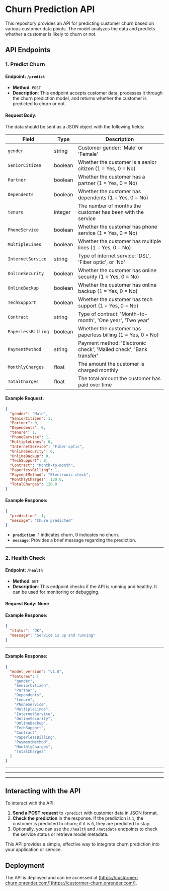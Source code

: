 
# Churn Prediction API

This repository provides an API for predicting customer churn based on various customer data points. The model analyzes the data and predicts whether a customer is likely to churn or not.

## API Endpoints

### 1. **Predict Churn**

#### Endpoint: `/predict`
- **Method**: `POST`
- **Description**: This endpoint accepts customer data, processes it through the churn prediction model, and returns whether the customer is predicted to churn or not.

#### Request Body:
The data should be sent as a JSON object with the following fields:

| Field              | Type     | Description                                        |
|--------------------|----------|----------------------------------------------------|
| `gender`           | string   | Customer gender: 'Male' or 'Female'                |
| `SeniorCitizen`    | boolean  | Whether the customer is a senior citizen (1 = Yes, 0 = No) |
| `Partner`          | boolean  | Whether the customer has a partner (1 = Yes, 0 = No) |
| `Dependents`       | boolean  | Whether the customer has dependents (1 = Yes, 0 = No) |
| `tenure`           | integer  | The number of months the customer has been with the service |
| `PhoneService`     | boolean  | Whether the customer has phone service (1 = Yes, 0 = No) |
| `MultipleLines`    | boolean  | Whether the customer has multiple lines (1 = Yes, 0 = No) |
| `InternetService`  | string   | Type of internet service: 'DSL', 'Fiber optic', or 'No' |
| `OnlineSecurity`   | boolean  | Whether the customer has online security (1 = Yes, 0 = No) |
| `OnlineBackup`     | boolean  | Whether the customer has online backup (1 = Yes, 0 = No) |
| `TechSupport`      | boolean  | Whether the customer has tech support (1 = Yes, 0 = No) |
| `Contract`         | string   | Type of contract: 'Month-to-month', 'One year', 'Two year' |
| `PaperlessBilling` | boolean  | Whether the customer has paperless billing (1 = Yes, 0 = No) |
| `PaymentMethod`    | string   | Payment method: 'Electronic check', 'Mailed check', 'Bank transfer' |
| `MonthlyCharges`   | float    | The amount the customer is charged monthly |
| `TotalCharges`     | float    | The total amount the customer has paid over time |

#### Example Request:
```json
{
  "gender": "Male",
  "SeniorCitizen": 1,
  "Partner": 0,
  "Dependents": 0,
  "tenure": 1,
  "PhoneService": 1,
  "MultipleLines": 0,
  "InternetService": "Fiber optic",
  "OnlineSecurity": 0,
  "OnlineBackup": 0,
  "TechSupport": 0,
  "Contract": "Month-to-month",
  "PaperlessBilling": 1,
  "PaymentMethod": "Electronic check",
  "MonthlyCharges": 120.0,
  "TotalCharges": 120.0
}
```

#### Example Response:
```json
{
  "prediction": 1,
  "message": "Churn predicted"
}
```
- **`prediction`**: 1 indicates churn, 0 indicates no churn.
- **`message`**: Provides a brief message regarding the prediction.

---

### 2. **Health Check**

#### Endpoint: `/health`
- **Method**: `GET`
- **Description**: This endpoint checks if the API is running and healthy. It can be used for monitoring or debugging.

#### Request Body: None

#### Example Response:
```json
{
  "status": "OK",
  "message": "Service is up and running"
}
```

---




#### Example Response:
```json
{
  "model_version": "v1.0",
  "features": [
    "gender",
    "SeniorCitizen",
    "Partner",
    "Dependents",
    "tenure",
    "PhoneService",
    "MultipleLines",
    "InternetService",
    "OnlineSecurity",
    "OnlineBackup",
    "TechSupport",
    "Contract",
    "PaperlessBilling",
    "PaymentMethod",
    "MonthlyCharges",
    "TotalCharges"
  ]
}
```

---


---



---

## Interacting with the API

To interact with the API:

1. **Send a POST request** to `/predict` with customer data in JSON format.
2. **Check the prediction** in the response. If the prediction is `1`, the customer is predicted to churn; if it is `0`, they are predicted to stay.
3. Optionally, you can use the `/health` and `/metadata` endpoints to check the service status or retrieve model metadata.

This API provides a simple, effective way to integrate churn prediction into your application or service.


## Deployment

The API is deployed and can be accessed at [https://custormer-churn.onrender.com/](https://custormer-churn.onrender.com/).